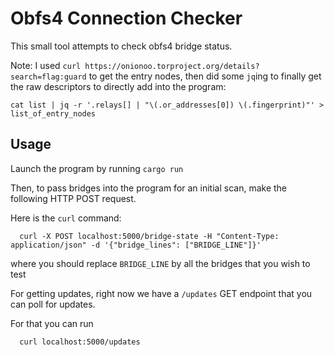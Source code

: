 # Obfs4 Connection Checker

This small tool attempts to check obfs4 bridge status.

Note: I used `curl https://onionoo.torproject.org/details?search=flag:guard` to
get the entry nodes, then did some `jq`ing to finally get the raw descriptors to
directly add into the program:

`cat list | jq -r '.relays[] | "\(.or_addresses[0]) \(.fingerprint)"' > list_of_entry_nodes`

## Usage

Launch the program by running `cargo run`

Then, to pass bridges into the program for an initial scan, make the following HTTP POST request.

Here is the `curl` command:

```
  curl -X POST localhost:5000/bridge-state -H "Content-Type: application/json" -d '{"bridge_lines": ["BRIDGE_LINE"]}'
```

where you should replace `BRIDGE_LINE` by all the bridges that you wish to test

For getting updates, right now we have a `/updates` GET endpoint that you can poll for updates.

For that you can run

```
  curl localhost:5000/updates
```